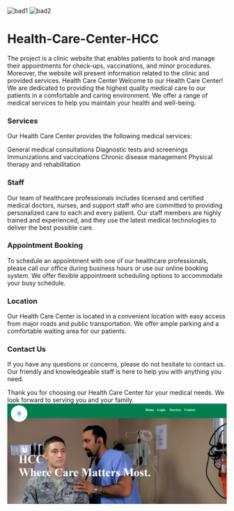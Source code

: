 ![bad1](https://img.shields.io/badge/Stack-MERN-green) ![bad2](https://img.shields.io/badge/Coder-Rawan-yellow)

# Health-Care-Center-HCC

The project is a clinic website that enables patients to book and manage their appointments for check-ups, vaccinations, and minor procedures. Moreover, the website will present information related to the clinic and provided services.
Health Care Center
Welcome to our Health Care Center! We are dedicated to providing the highest quality medical care to our patients in a comfortable and caring environment. We offer a range of medical services to help you maintain your health and well-being.

### Services

Our Health Care Center provides the following medical services:

General medical consultations
Diagnostic tests and screenings
Immunizations and vaccinations
Chronic disease management
Physical therapy and rehabilitation

### Staff

Our team of healthcare professionals includes licensed and certified medical doctors, nurses, and support staff who are committed to providing personalized care to each and every patient. Our staff members are highly trained and experienced, and they use the latest medical technologies to deliver the best possible care.

### Appointment Booking

To schedule an appointment with one of our healthcare professionals, please call our office during business hours or use our online booking system. We offer flexible appointment scheduling options to accommodate your busy schedule.

### Location

Our Health Care Center is located in a convenient location with easy access from major roads and public transportation. We offer ample parking and a comfortable waiting area for our patients.

### Contact Us

If you have any questions or concerns, please do not hesitate to contact us. Our friendly and knowledgeable staff is here to help you with anything you need.

Thank you for choosing our Health Care Center for your medical needs. We look forward to serving you and your family.
<img src="screenpicture/1.png"/>
